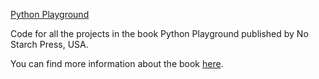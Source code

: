 [Python Playground](cover.png)

Code for all the projects in the book Python Playground published by
No Starch Press, USA.

You can find more information about the book [here][1].


[1]: http://www.nostarch.com/pythonplayground

